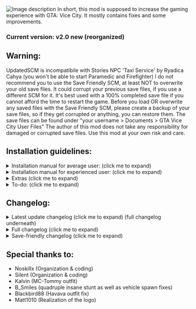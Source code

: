 ![Image description](https://cdn.discordapp.com/attachments/404222921440231435/653619316964458507/updatedscmlogofinal.png)
In short, this mod is supposed to increase the gaming experience with GTA: Vice City. It mostly contains fixes and some improvements.
### Current version: v2.0 new (reorganized)

## Warning:
UpdatedSCM is incompatibile with Stories NPC 'Taxi Service' by Ryadica Cahya (you won't be able to start Paramedic and Firefighter)
I do not recommend you to use the Save Friendly SCM, at least NOT to overwrite your old save files.
It could corrupt your previous save files, if you use a different SCM for it.
It's best used with a 100% completed save file if you cannot afford the time to restart the game.
Before you load OR overwrite any saved files with the Save Friendly SCM, please create a backup of your save files, so if they get corrupted or anything, you can restore them. The save files can be found under "your username > Documents > GTA Vice City User Files"
The author of this mod does not take any responsibility for damaged or corrupted save files. Use this mod at your own risk and care.


## Installation guidelines:

<details>
  <summary>Installation manual for average user: (click me to expand)</summary>
	
1. Download [Mod Loader](https://github.com/thelink2012/modloader/releases).

2. Also download [ThirteenAG's Ultimate ASI Loader](https://github.com/ThirteenAG/Ultimate-ASI-Loader/releases).

3. First, extract the Ultimate ASI Loader and copy all of its content to where you installed your game (root folder).
This, by default (on 64 bit systems and non-Steam version) should be "C:\Program Files (x86)\Rockstar Games\Grand Theft Auto Vice City"

4. Extract the mod loader archive and
	* copy the "modloader.asi" file to the (now existing) "scripts" folder.
	* copy the "modloader" directory from the archive to the game's installed root folder (as earlier in step 3)

5. Extract "UpdatedSCM" archive and then find and open "Mod Loader Version"

6.Copy "UpdatedSCM" folder to your Mod Loader folder inside of game's root directory
</details>



<details>
  <summary>Installation manual for experienced user: (click me to expand)</summary>
	*WARNING: ALWAYS create a backup of the original files and then do the necessary changes.

6. Copy folders "data", "text" to the root game's directory.
	* Alternatively, use SaveFriendlySCM

7. In "data > maps > nbeachw > nbeachw.ide", change line:

`3830, buildingsite2, buildingsite2, 1, 108, 128`

To:

`3830, buildingsite2, buildingsite2, 1, 300, 128`

Change line:

`3948, LODngst2mesh, LODnbeachwbig, 1, 2000, 0`

To:

`3948, LODngst2mesh, buildingsite2, 1, 3000, 132`

Next change the following line:

`3964, bldngst2meshdam, buildingsite2, 1, 135, 132`

To:

`3964, bldngst2meshdam, buildingsite2, 1, 300, 132`

And after that, add this line:

`6308, LODngst2meshdam, buildingsite2, 1, 3000, 132`

(If you didn't mod that file before, you can simply overwrite it with the one included in the package.)

	*Warning: You should use the [Open Limit Adjuster](https://github.com/ThirteenAG/III.VC.SA.LimitAdjuster/releases) to avoid the game crashing after that.

8. To be able to enter the interior of the Howlin' Petes, you also need to change a COL file. Extract your "downtows.col" from gta3.img archive and replace the dowbikershop.col with the one from the "extras" folder. To modify COL files, use [steve-m's COL Editor](http://ce2.steve-m.com).

9. I highly recommend using [CLEO](http://cleo.li/download.html) and using "extras > cleo > cs-playmodels.cs" if you wish to have support for all the player CS models. 
	*Warning: Cleo scripts might not work well under modloader, so copy it to your game root directory's cleo folder instead.

***


1. Replace "main.scm" with "data > main.scm" file.
2. Replace language GXT files in the "text" folder.
3. Add and replace these new models (and their textures) files to the gta3.img:

	* CSplay12.dff (add)
	* CSplay12.txd (add)
	* CSplay13.dff (add)
	* CSplay13.txd (add)
	* **csruger.dff** (add) <<= make sure to add this!
	* **csruger.txd** (add) <<= make sure to add this!
	* **delcsb.dff** (add) <<= make sure to add this!
	* **delcsb.txd** (add) <<= make sure to add this!
	* dowbikershop.dff (replace)
	* IGavery.dff (add)
	* IGavery.txd (add)
	* IGdlove.dff (add)
	* IGdlove.txd (add)
	* **LODngst2mesh.dff** (add) <<= make sure to add this!
	* **LODngst2meshdam.dff** (add) <<= make sure to add this!
	* **nbeachw.col** (replace) <<= make sure to add this!
	* **Downtows.col** (replace) <<= make sure to add this!
	* play13.dff (add)
	* play13.txd (add)

	*Warning: The game is going to stall in a black screen if you don't add "csruger.dff" and "csruger.txd" and also delcsb.dff and delcsb.txd" in the mission "Supply & Demand", so at the very least, you have to do that! If you don't add IGavery and IGdlove, they will appear untextured (white) ingame. For MC Tommy, please at least use play13.dff and play13.txd. The CSplay12 and CSplay13 is only needed if you use the extra "cs-playmodels" cleo script.
	The two LOD model files "LODngst2mesh.dff" and "LODngst2meshdam.dff" also collision file "nbeachw.col" are needed to fix the destroyed construction building, so it remains destroyed from far away as well.

	*Warning: Make sure to replace "nbeachw.col" in gta3.img otherwise the game will crash with an unhandled exception after passing "Demolition Man" and driving away as the LOD model won't be able to find its collisions.
</details>


<details>
  <summary>Extras (click me to expand)</summary>
* I highly recommend to check out the few other additional CLEO scripts. See the "readme" file there for more information about what they do.

* If you want to see the "VCPD Cheetah" displayed, then edit "data\default.ide"


	Find line:

	`236, 	vicechee, 	vicechee, 	car, 	CHEETAH, 	CHEETAH, 		null,	ignore, 	10, 	7,	0,		250, 0.7`

	Replace it with (the 6th column with "VCPDCHE"):

	`236, 	vicechee, 	vicechee, 	car, 	CHEETAH, 	VCPDCHE, 		null,	ignore, 	10, 	7,	0,		250, 0.7`


Then edit the appropriate GXT file, and add "VCPDCHE" string with "VCPD Cheetah" or an other localized one. (Note that the included GXT files already contain this change.)


* If you frequently get peds to deliver to at the not-yet-accessible Haitian factory during pizzaboy side mission in Little Havanna, you may overwrite the "paths.ipl". It doesn't do anything else other then removing the ped paths at the Haitian Factory. Afterwards the mission, it's probably the best if you restore the original file.

I also recommend to use [NW-Fixes](http://www.mediafire.com/file/ozr53qz061rdc1b/NW_Fixes.zip/file) (and put that one to higher priority in Modloader), the two are quite interrelated now.
</details>


<details>
  <summary>To-do: (click me to expand)</summary>

- Fix S.W.A.T attacking the player in "The Job" even through you lost wanted level in Pay 'n' Spray.
- Fix Army spawning and attacking the player outside of Fort Baxter.
- Skippable phone-calls. (The same way like in GTA SA/LCS)
- Replace Leaf Links bridge traffic flow workaround with a proper fix (Check how VCS does it maybe?)
- Fix possible crash when starting new game quickly after the Ken's office intro cutscene skip?
- Fix the Jury not falling out of the car in "Jury Fury" if headshotted inside of the admiral with an M4 rifle (original VC bug)
</details>


## Changelog:

<details>
  <summary>Latest update changelog (click me to expand) (full changelog underneath)</summary>
Fixes and improvements:	
- Replaced Sentinel with Sentinel XS in "The Driver"
- Removed changes related to "slowing down" certain NPC's vehicles in missions included in previous releases, we don't want to touch game's difficulty.
- Phil's Patriot in "Boomshine Saigon" is now fireproof and Phil will no longer flee out of the vehicle if you'll try to catch the car on fire.
- Restored the misplaced waitress in "Messing With The Man" so you can use a mod to fix her model and animations to see it.
- Moved the biker's spawn location in the last cutscene of "Hog Tied" so he'll no longer appear out of nowhere (this is done to support "RestoreCutsceneFOV = 0" option in Widescreen Fix)
- Gang Burritos are now instantly destroyed once you park Angel in the marker in front of Biker Clubhouse in "Hog Tied" (This is done to prevent some weird stuff going on on the cutscene like in the original)
- Fixed misplaced release switch sphere in "The Fastest Boat"
- Fixed sphere in front of the panel not being removed on the cutscene when Tommy presses release switch in "The Fastest Boat"
- "Pizza Boy Mission" is now called "THE WELL STACKED PIZZA" and the game will now display "Pizza odd-job completed" instead of "Pizza boy mission completed" as it's a way more correct sentence (same way like in LCS)
- Lance's "This Way" dialogue line audio no longer gets cut in 'Back Alley Brawl'
- A missing short fade out added in Jury Fury and after the cutscene, player is now moved whether he is in a car or not.
- Mercedes no longer remains as a ped if you quickly leave your car when dropping her off at the Pole Position Strip Club (interrupting the cutscene).
- Health pickup at Washington Hospital moved back to original location.
- Vercetti's gang vehicle removed.
- Ocean View Hotel's door does not remain so dark as before when entering the interior.
- Removed script-related censorship limitations for German and French languages.
- Fixed the spawn location fo the wooden Leaf Links bridge's hidden package.
- Pole Position Strip Club now only open for the player after 'Back Alley Brawl' is completed.
- A bit more delay added for the Pole Position Strip Club's bar girl audio sayings.
- Fixed Leaf Links bridge traffic flow not spawning.
- Fixed an issue related to VCPD HQ where the player would recive 2 stars wanted level upon leaving it.
- Cell Phone will no longer ring inside certain interiors making the interior door closed and resulting in player being stuck inside until you either anwser the call or wait until it stops ringing.

New features:
- You can now skip Phone calls same way you do in GTA SA/LCS.
- New GXT Source format, GXT changes required for the mod are now re-done from scratch.
- Initial Ken's cutscene is now skippable (since you're in a vehicle: with the acceleration key).
- Spand Express driver in "Jury Fury" now aggressively drives away from the traffic accident once you pass or fail the mission.

</details>

<details>
  <summary>Full changelog (click me to expand)</summary>
Fixes:

- Fixed the sphere in front of the Ocean View Hotel during the intro, now it's destroyed as soon as you approach the marker instead of after the cutscene ends.
- Fixed some grammar mistakes regarding death messages of NPCs in the missions (LCS/VCS uses the same approach)
- You no longer have to be in a vehicle after losing wanted level in 'Treacherous Swine' for the mission to pass. (now you can indeed pass it on foot or in a vehicle, you don't have to use the Pay 'n' Spray)
- Vehicles in 'The Party' will no longer despawn and spawn again after the yacht cutscene, resulting in the player's vehicle and the parked cars getting repaired if you damaged them before the cutscene.
- Fixed a bug where severe side-missions wouldn't play "Mission Passed" sound after you pass them.
- You can no longer go back with the boat in 'The Fastest Boat' before releasing it from the docks.
- The courier should no longer get stuck if you skip his cutscene in 'Mall Shootout'
- Fixed the appearance of the construction building that you destroy in 'Demolition Man'
- The third Cuban should also die now if he somewhat gets stuck while charging at the sniper in "Cannon Fodder"
- Fixed looped arrow marker in the mission "V.I.P" (that's the reason behind why it seemed standstill) and delivering client with the rival taxi will no longer fail the mission.
- Game no longer crashes when you type cheat BIGBANG to destroy all vehicles in first cutscene while Ken is driving to his office (making this a fast way to get your game started if you're impatient)
- Weather will now reset to extra sunny (like the other two Avery missions) in Two Bit Hit (previously if it's raining, the rain falls inside the limo)
- "Use this" subtitle will now be displayed in 'Treacherous Swine' at the right timing.
- Fixed(?) random traffic vehicle passing by in 'Alloy Wheels of Steel' (might be sometimes visible)???
- In 'Sir, Yes Sir' mission, "I'm getting out of here" will no longer play if both the soldiers in the tank are dead, and the "Civilian in the TANK! STOP HIM!" will no longer play if all soldiers are killed?????
- GDA now spawns earlier, before Phil says "I told you not to touch that alarm!" (before you can see him spawning if you quickly jump down from upstairs)
- Fixed randomization in FUD.
- Game no longer says 'tutorial' messages around Ocean View Hotel while on a mission?????
- Fixed the text bug with 80 hidden packages (now will say either Diaz's Mansion or Vercetti Estate)
- Male ped in 'The Shootist' is now the one used in the cutscene instead of MALE01.
- Fixed some male actors being created as female ones.
- Prostitute health bonus is no longer removed upon saving.
- Fixed widescreen issues in Avery missions and at the end of G-spotlight.
- The player can no longer move before the cutscenes in Avery missions (previously you could even move enough to KO yourself with the limo)
- Fixed the model destroys at the end of 'Jury Fury'???
- The GiGN no longer disappear after you chase after Pierre in the mission 'Mall Shootout'???
- Fixed bug in 'The Shootist' when you start mission using a weapon that's not a Colt pistol???
- Fixed the stuck animation in 'The Fastest Boat' after releasing the Squalo.
- In 'Treacherous Swine', after you start the mission (finished initial cutscene) in the black fade you can no longer move (previously you can accidentally get into the water)
- Fixed cutscene's end when buying the Cherry Popper Icecreams asset (previously the old lady remains visible)
- Fixed dark sky glitch in severe missions: 
	- after cutscene in 'The Fastest Boat'
	- during "Skakedown"
	- during "Bar Brawl"
- The weapons for sale at Ammu-Nation / tool stores were wonky or floating out of bounds: now the weapons lie flat against the wall instead of floating away from it.
- Fixed the Pole Position Strip Club's dark world bike glitch. (!!!Need to check if this fix is still there as you updated interior.txt with possibly older older one)
- Lot of GXT (text) fixes and improvements.
- In 'Hog Tied', Tommy no longer gets stuck when leaving the bike at the mission's end.
- Fixed the cellphone-weapon selecting glitch (prevents Tommy from glitching weapons in place of phone during a call and its the same exact behaviour like in LCS) 
- Several various bugfixes in sh*t (structure errors, but now also shuffles between ALL random dialogues)
- Fixed some broken vehicle spawn points these being:
	- The rewarded Hunter at Ocean Beach is now positioned at the helipad properly.
	- Now both the Admiral and Stretch spawns simultaneously at the Mansion.
- Fixed the bodyguards in Vercetti Estate almost never spawning (the ones you get after 100% completion)
- Fixed the quadruple insane stunt.
- Fixed mansion spawn point for Pizzaboy, after completing the Pizza Delivery sidemission, it now spawns properly (only after you passed the mission 'Rub Out').
- The hidden package under Starfish Island bridge is no longer below the ground.
- Fixed Havana Outfit (cuban) clothing pickup being no longer accessible if you do some missions in certain order.
- Fixed a player animation stuck bug in 'The Job' (when you get out of the car around the bank area).

- Some fixes from the Japanese re-release:
	- The message 'Come back when you have finished the Biker gang missions.' is shown for 4 seconds instead of 1
	- Duration of Pole Position mission complete cutscene is slightly longer.
	- The Infernus spawn inside the mall is disabled during 'All Hands On Deck!'
	- The driver of Candy's car in 'Recruitment Drive' can no longer be shot while in the car.
	- The limo driver and Candy can no longer be shot while in the car in 'Martha's Mug Shot'. In addition, the driver no longer 		responds to threats and the limo is fireproof.
	- During 'Cannon Fodder', the player now leaves the taxi slightly before the Cubans, instead of right after.
	- The Voodoo's with Cubans in 'Trojan Voodoo' are now fireproof, and the Cubans no longer respond to threats.
	- The Topfun van is no longer locked in position at the end of 'Bombs Away!'
	- Bugfix in 'Love Juice' regarding trying to pick up Mercedes. It is now only possible in a car or motorcycle (with exception 		Pizza Boy/Baggage) as per instructed. No more easy heli rides!
	- The player is now removed from any vehicle and the vehicle despawned after the intro cutscene in 'Publicity Tour' if he was 		in one.
	- Lance now appears as IGBudy3 instead of the usual IGBuddy in 'Death Row'.	


Changes and improvements made to the original:

- The "press TAB to answer the call" textbox should now always display, the game now correctly destroys previous textboxes????
- Added 'Time' indicator next to the clock in Vigilante, Firefighter, Paramedic, Pizzaboy, Shooting Range and Cone Crazy missions, like it appears in other GTA games
- The Love Fist limo now has a 10% chance of alarm going off once you steal it
- Added a briefcase in restored 'Supply & Demand' cutscene.
- Removed Tommy's hands movement animations in 'Treacherous Swine' when shouting at Gonzalez because of holding a chainsaw which is heavy.
- Added a 'TIME:' next to the timer in the 'PCJ Playground' like in other side missions and GTA VCS.
- Silent's contribution: 'The Job' mission code cleanup)
- Patients in the Paramedic side-mission will now only enter the Ambulance when it is stopped (preventing from easy accident killings)
- The Pole Position Club is now accessible without buying it, and the private service is also available, but it will cost you $50 each segment instead of $5 and it will not complete the asset mission, regardless of how much you stay, without you buying the asset first
- Included the spanish translation now
- In 'Jury Fury', damaging the Admiral will now make the jury enter the car instead of just doing nothing
- Cubans entering your vehicle at the start of 'Cannon Fodder' now takes longer than two seconds
- Rico should now fade away at end of 'Cannon Fodder' (and also unkillable by the player during that time, since he is vital to the upcoming storyline)
- Timer in taxi mission will be set according to destination each time, thus the time will not increase infinitely anymore??????
- You cannot start the mission 'Alloy Wheels of Steel' if the player is wearing cop outfit.
- No more infinite ammo with the pistol in 'The Shootist' in the first round, and you can also no longer shoot before the message "live ammunition...
- Time is now adjusted to 23:00 when you visit Cortez's yacht in 'The Party' (due to the Colonel saying: "Buenas noches!" - indicating night time)??
- The target in 'Four Iron' will now escape when you hit him with a (not-so-deadly) weapon from the distance (otherwise if you do not get too close, you can easily kill him without him moving an inch)
- In 'All Hands On Deck', the heli drivers and hunter driver are changed to FSFA
- Phil now sits in the left side of the Patriot in Boomshine Saigon
- In 'Sir, Yes Sir!' mission, the army now use M4 instead of Ruger.
- In 'The Job' mission, you will now have to lose your wanted level before initiating the bank robbery.
- Increased bike's health in 'G-spotlight'
- The taxi driver in taxi sidemission will not enter as passenger anymore (because when he does, Tommy can no longer enter back to that taxi)??????
- Added slow motion effect in 'Psycho Killer' while the psycho kills the security guard (in one shot now)??????
- No more afternoon time setting in 'Supply & Demand'
- Skimmer inside large hangar at airport now spawns after mission 'Dildo Dodo'????
- Romero Hearse now spawns next to "The Well Stacked Pizza" restaurant in Little Haiti after 'Two Bit Hit'
- Changed text from "Mission failed" to "Pizza mission ended" when you turn off pizza mission needs revisit the text??
- The 'G-spotlight' mission now starts at 22:00 instead of 17:00
- Added two star wanted level if you fail the mission 'Waste the Wife'
- Changed the two identical HMYAP peds in the Bobcat in 'Autocide' (now the driver is BMODK)
- Vehicles and targets no longer instantly disappear in 'Autocide'
- Replaced the HMYRI ped in 'Road Kill' with the Burger guy
- Army gang now carries MP5 as secondary weapon.
- Moved the unique white admiral at the mansion and tucked it next to the stairs
- Random possibility of vigilante and ambulance vehicles being locked.
- Lowered percentage of alarm triggering on Admiral at Vercetti's mansion (25% instead of 50%)
- Added a second Securicar at the bank
- In 'Jury Fury', the woman the jury is talking to will now disappear (with running) instead of remaining in the alley motionlessly
- Limos now have unique colors in 'Keep Your Friends Close'
- The mobs now wear Uzi instead of Tec-9s in 'Keep Your Friends Close'
- Sonny's ruger is replaced to M4 in 'Keep Your Friends Close'
- After you release the Squalo in 'The Fastest Boat', an alarm will sound off.
- The Diaz goons in 'Treacherous Swine' are now CLA and CLB (originally they are both CLA)
- The shark goons no longer fly the sparrows during "Phnom Penh '86" (HMORI -> sea sparrow, WMOBU -> sparrow)???
- Moved the golf outfit pickup from the Golf Club entrance to 'Jocksports' store in Vice Point where you pick it up on a mission.
- Moved Candy closer to the limo in "Martha's Mug Shot", also changed one GDA to GDB (if you use a different texture for him)needs tweaking
- In 'Psycho Killer', added HMYAP ped to drive the Trashmaster, also changed one GDA to GDB (if you use a different texture for him)
- In 'Naval Engagement', fixed Rico standing far too close to the edge of the pier, also edited checkpoint to reflect this???
- Restored unused snoring sound effect in 'No Escape?' and changed the seated cop's animation to Lance's as seen on 'Death Row' (the animation will reset after you break Cam out)????
- In mission 'Cop Land', added alarm to the coffee shop once you blow it all to hell, also reduced the fade a little in an attempt to hide the transition
- In mission 'RC Bandit Race', randomized the vehicle colours (originally all were always the same colour)
- The PSG-1 (laser) rifle pickup is changed to the regular Sniper one in 'Cannon Fodder'
- In 'All Hands On Deck!' mission, the GiGN now arrive in the FBI Washington (instead of the regular Washington)needs to be removed makes no sense
- More bad guy variety in 'The Fastest Boat' (looks better than having to face the same HMYST guys)
- In 'Demolition Man', now HMYAP and WMYCW are the workers (instead of just WMYCW)
- In 'Demolition Man', there is now GDA and GDB instead of just GDA (if you use a different texture)
- In 'Treacherous Swine', at the penthouse, if you park a vehicle near the entrance it will now disappear when Gonzales is leaving???
- Added a chauffeur, Avery Carrington and Donald Love when the limo arrives.
- From the Coach controlled by the AI, random peds will exit now and not only MALE01?????
- In 'All Hands on Deck!', Colonel's sailors have more difference in models (instead of all being CGONA)
- After 'All Hands on Deck' and 'Rub Out' mission is completed, the speeder you earned will spawn at Vercetti's mansion????
- Increased Diaz's health in 'Rub Out' to increase difficulty.
- Increased Sonny's and Lance's health in 'Keep Your Friends Close' to increase difficulty
- In 'Supply & Demand', CBA and CBB is used instead of just CBA
- In 'Supply & Demand', the freelancer is now visible on the Marquis.
- In 'Supply & Demand', Lance is now visible in the Squalo before you trigger the cutscene.
- Added unused cutscene in 'Supply & Demand'
- 'Supply & Demand' now takes place during daytime because of the seagull sound in the readded cutscene
- Increased garage vehicle storage limit, small garages now can hold up to 2 vehicles (like a car and a bike) while all other garages up to 4 vehicles???
	- Links View Apartment: 2
	- Ocean Heights Apartment: 2
	- El Swanko Casa: 2
- Bank job mission(s) will now only be available after you anwser Kent's Paul's phone call.
- BMYBB and WMYST model used in 'Recruitment Drive' instead of three BMYCR
- Different models now used for enemies in 'Gun Runner' (BMYCR, BMYPI, HMYRI, HMYST, WMYCR)
- Spaz shotgun replaced to Stubby shotgun and M60 to M4 in 'Gun Runner' (smaller weapons more fitting to the small crates)
- The counter for drug deals (Distribution) no longer resets back to 0 (only after 1000 deals), it keeps adding up (no longer need to do 50 all at once)
- Slightly increased detection of the pizzabox because sometimes when you toss the pizza at them, they don't comprehend it
- Red Tracksuit outfit now gets unlocked after completion of Juju Scramble (instead of being available since the very beginning of the game)
- Increased the owners health in Ammu-Nation and tool stores (they do not die as quickly now)
- Rico's boat is now removed after completing 'Stunt Boat Challenge'
- Restored Lance's beta lines in 'Back Alley Brawl' (only plays when you go near the Pole Position Strip Club)
- In 'Autocide' when you quickly kill both Marcus Hammond and Franco Carter, game will no longer say they have noticed you.
- In 'Cop Land' ending at the "asset text" display, the camera is moved to hide the 'see-through' entrance.
- Added more ped variety in 'The Job' (inside the bank)
- Tommy is relocated at the back seat of the Admiral in intro cutscene.
- Post mission monologues in KENT1 and BARON5 are now handled by a separate script.
- All R3 submissions now require a double-tap to cancel, like in LCS and VCS.
- Tidied up dialogue from 'In the Beginning' (Subtitles now synchronise properly)??
- Updated pickup names for tracksuits (now you can tell which colour is which, and which is unlocked on what mission; I.E - Black tracksuit outfit delivered to downtown etc)
- Added bit of dialogue where Tommy says 'I work for-' before Diaz tells him to shurrup?
- GDA and GDB appear as the security now (so one can give a different texture to GDB)
- In 'Hog Tied' mission, the shark gang members no longer fade away like ghosts.
- Added MC Tommy outfit (available after completing 'Hog Tied' mission).
- Drug dealer in Love Juice changed to BMYCR from BMYBB.
- You can no longer block the courier's path with a car in "Mall Shootout" (at the exit).
- Mesa Grande in Fort Baxter Air Base (like on VCS, spawns after mission "The Fastest Boat")????
- Stretch in front of hotel in Washington Beach near the Pay 'n' Spray by Apartment 3C.
- Fixed monologues after KENT1, after Avery's business advice call
- Fixed monologue in BARON5 - now plays only after the mission is passed
- Fixed monologues in ROCKB1, COUNT1, CAP_1 - their behaviour now matches stock post-cutscene monologues
- Removed unused code from OVALRNG, JUNKFUD, HJ, USJ, sh*t, SECURI, IMPORT, CELL, PICKUPS
	- Note: Save-friendly SCM doesn't seem to load old save games with these above, so it remained as it was.
- Mercedes will now only say "Do you mind me resting my hand in your lap?" in 'The Party' mission if she sits next to you in a car.
- Added two extra audio lines in "The Job" by Tommy if you get the attention of the cops: "Crap, now the cops are onto us!", "And we're not even there yet!"
 	- Phil's Patriot position slightly changed.??
- Tommy's clothes are no longer reverted to his default one when entering missions 'Riot', 'Four Iron', 'No Escape?', 'Cop Land'.
- Voodoo model now gets destroyed in 'Cannon Fodder' instead of the non-existing 'Stinger' (original car)??
- Hotring cars now spawn as a reward after completing the mission "Hotring" (similarly to Bloodring)??
- Spand Express now spawns regularly after you complete "Riot" (at that mission location)
- The "An Old Friend..." as the latest mission if you save the game before Lawyer's first mission is now displayed instead of "In the beginning..."????
- Added the PS2 scene skips in the intro "Enter does a full skip and Shift/Space/LMB do partial skips. Also made the gamepad do a full skip with Cross/A and partial skip with Triangle/Y. Both Cross and Start just perform a full cutscene skip."
- In mission 'Jury Fury', the woman the jury talks with is WFYBU instead of BFYBE, and the golfer now runs over a construction worker (WMYCW) instead of dockworker (HMYAP)
- After the Spand Express van hits the Admiral in 'Jury Fury', it now drops a screwdriver and a hammer, instead of two hammers.
- Speeder given by Cortez now matches colour of the one attached to the yacht.
- Ingame maverick from "Phnom Penh '86" now matches the cutscene Maverick's colour.
- Tommy's sitting position inside the Maverick is now at the back seat in mission "Phnom Penh '86" (when picked up by Lance after you got the money)???
- Tommy now walks over to Lance's Stallion during the beginning of 'Rub Out'.
- Restored unused 'yt_gangplnk_tmp' prop at the marina.
- Added Ambulance spawn point in front of hospital in Little Havana (similar to Vice City Stories).
- Solid black palette used for UC vehicles changed to a lighter shade (still black).
- At the Pole Position Strip Club, if the barkeeper's alive, she will now say some random lines to you if you get nearby to the counter (these were unused audio).
- Restored Tommy's speaking animation with the french in "Mall Shoutout" and with Lance in "Guardian Angels" (at the carpark).
- Lance now doesn't disappear instantly in Guardian Angels after the bike ambush (if you ever looked back before getting on the bike, he just vanished without a trace...).
- Phnom Penh '86 now includes three additional audio lines: "You sure is better at shooting than talking." and "Thanks. You're a real charmer yourself." and "I know, Tommy."
- Supply & Demand now includes the lines: "We made it! Those other boats ain't VIP class." (when reaching the Marquis), "They're matchwood! And fish food!" while damaging the cuban ships, plus "Bridge coming up!" after the jetty part (if the helicopter is still there).
- In The Job mission, Tommy now says "New threads, huh? You need more than that, pal!" during the closing cutscene in response to Kent Paul. Also the line from "Yeah, and you'll put somebody's eye out!" is now said after "For god's sake, Phil, stop waving that thing around!"
- Added some audio lines ingame:
	- During the mission "The Chase" after the Shark boss gets into the BF injection, Tommy will soon make the remark: "Sick of 		these pricks!"
	- During the mission "Death Row", Diaz's goons will taunt you verbally at the junk yard: "Do you think you can get away with 		this?".
	- During the mission "Keep your Friends Close", Tommy will now shout "Sonny? SONNY! I'm coming for ya!" in response to Sonny's 		killing order.
	- Strippers now say some comments to you in the Pole Position Club when the camera changes, at the private stripteaser room. -		This might increase the monotonous scene's atmosphere a bit.

- Phone call additions:
	- During Umberto Robina's call, Tommy will now reply with an additional "Yeah, maybe..." when Umberto asks: "wanna work for 		me?"
	- Ken Rosenberg now gives you some business advice (after completing the mission 'Shakedown')
	- Kent Paul rings you up regarding the the SWAT retirement fund which is later seized in the mission 'The Job', happens shortly 		after you purchase the Malibu Club.
	- Phil Cassidy now calls after you complete the last storyline mission (Keep your Friends Close)
	- Mercedes now also rings you up after you complete the mission 'Rub Out'.
	- Mercedes now rants to you about Jezz Torrent after you complete the mission 'Love Juice'.

- Tommy is more talkative and says a few more inner-monologues to the player:
	- After completing the mission 'Death Row'
	- After completing the mission 'Rub Out'
	- After initial cutscene of 'Love Juice'
	- After initial cutscene of 'Spilling the Beans'
	- After initial cutscene of 'Cap the Collector'
	- After finishing with Avery's business advice call (after 'Shakedown')
</details>


<details>
  <summary>Save-friendly changelog (click me to expand)</summary>
This save-friendly version contains only fixes, but nothing that would make your old save game files crash or force you to start a new game.
Audio additions are all removed because they might cause some ... bugs and then make it unable to complete the game..The old saved ones.
Also there are no model changes of any kind. Though some vehicle additions exist as CLEO scripts.

**Warning!**
Despite these changes not breaking old save games, in these saved games you _might_ see weird glitches like an unusual floating building, something misbehaving, or some missing collision. So use this at your own risk and it's still best practice to start a new game above all else to make sure everything goes smoothly!

- Removed a misplaced pedestrian in the cutscene of the mission 'Messing With the Man' (only his head was visible).
- Speeder given by Cortez now matches colour of the one attached to the yacht.
- Ingame maverick from "Phnom Penh '86" now matches the cutscene Maverick's colour
- Tommy's sitting position inside the Maverick is now at the back seat in mission "Phnom Penh '86" (when picked up by Lance after you got the money)
- Restored Tommy's speaking animation with the french in "Mall Shoutout" and with Lance in "Guardian Angels" (at the carpark).
- Lance now does not disappear instantly in Guardian Angels after the bike ambush (if you ever looked back before getting on the bike, he just vanished without a trace...).
- Fixed a player animation stuck bug in 'The Job' (when you get out of the car around the bank area).
- Tommy now walks over to Lance's Stallion during the beginning of 'Rub Out'.
- The hidden package under Starfish Island is no longer below the ground.
- Player can move around after picking up the chef's cellphone, instead of being locked in place.
- Solid black palette used for UC vehicles changed to a lighter shade (still black).
- Tommy's clothes are no longer reverted to his default one when entering missions 'Riot', 'Four Iron', 'No Escape?', 'Cop Land'.
- You can no longer block the courier's path with a car in "Mall Shootout" (at the exit).
- In 'Hog Tied' mission, the shark gang members no longer fade away like ghosts.
- In 'Hog Tied', Tommy no longer gets stuck when leaving the bike at the mission's end.
- Cheetah, Infernus, Stretch and Banshee no longer disappears in "The Party".
- Added two star wanted level if you fail the mission 'Waste the wife'
- The GiGN no longer disappear after you chase after Pierre in the mission 'Mall Shootout'
- The 'G-spotlight' mission now starts at 22:00 instead of 17:00
- Fixed widescreen error at the end of G-spotlight
- Decreased the speed of Hilary's Sabre Turbo a bit
- Moved Candy closer to the limo in "Martha's Mug Shot"
- In mission 'RC Bandit Race', randomized the vehicle colours (originally all were always the same colour)
- Decreased the last target's bike speed in 'Autocide'
- Vehicles and targets no longer instantly disappear in 'Autocide'
- In 'Naval Engagement', fixed Rico standing far too close to the edge of the pier, also edited checkpoint to reflect this
- In mission 'Cop Land', added alarm to the coffee shop once you blow it all to hell, also reduced the fade a little in an attempt to hide the transition
- In 'Jury Fury', the woman the jury is talking to will now disappear (with running) instead of remaining in the alley motionlessly
- The speed of drug dealer in 'Love Juice' is slightly decreased
- In 'Treacherous Swine', after you start the mission (finished initial cutscene) in the black fade you can no longer move (previously you can accidently get into the water)
- In 'Treacherous Swine', at the penthouse, if you park a vehicle near the entrance it will now disappear when Gonzales is leaving
- After you release the Squalo in 'The Fastest Boat', an alarm will sound off
- Fixed the stuck animation in 'The Fastest Boat' after releasing the Squalo
- Fixed widescreen errors in Avery missions
- The player can no longer move before the cutscenes in Avery missions (previously you could even move enough to KO yourself with the limo)
- Limos now have unique colors in 'Keep Your Friends Close'
- Fixed dark sky glitch after cutscene in 'The Fastest Boat'
- Fixed cutscene's end when buying the Cherry Popper Icecreams asset (previously the old lady remains visible)
- Lance is no longer visible when you go back after you got the briefcase in 'Guardian Angels'
- Slightly increased detection of the pizzabox because sometimes when you toss the pizza at them, they don't comprehend it
- Moved Phil to back seat of Patriot in 'Boomshine Saigon'
- Rico's boat is now removed after completing 'Stunt Boat Challenge'
- In 'Autocide' when you quickly kill both Marcus Hammond and Franco Carter, game will no longer say they have noticed you
- In 'Cop Land' ending at the "asset text" display, the camera is moved to hide the 'see-through' entrance
- Tommy is relocated at the back seat of the Admiral in intro cutscene
- Fix some male actors being created as female ones
- You now need to get into a car to pass the mission in 'Treacherous Swine'
- Added slow motion effect in 'Psycho Killer' while the psycho kills the security guard (in one shot now)
- Increased bike's health in 'G-spotlight'
- GDA now spawns earlier, before Phil says "I told you not to touch that alarm!" (before you can see him spawning if you quickly jump down from upstairs)
- Phil now sits in the left side of the Patriot and is moved to the back seat. in Boomshine Saigon
- In 'Sir, Yes Sir!' mission, the army now use M4 instead of Ruger
- Time is now adjusted to 23:00 when you visit Cortez's yacht in 'The Party' (due to the Colonel saying: "Buenas noches!" - indicating night time)
- The target in 'Four Iron' will now escape when you hit him with a (not-so-deadly) weapon from the distance (otherwise if you do not get too close, you can easily kill him without him moving an inch)
- No more infinite ammo with the pistol in 'The Shootist' in the first round, and you can also no longer shoot before the message "live ammunition..."
- "Use this" subtitle will now be displayed in 'Treacherous Swine' at the right timing
- Weather will now reset to extra sunny (like the other two Avery missions) in Two Bit Hit (previously if it's raining, the rain falls inside the limo)
- Game no longer crashes when you type cheat BIGBANG to destroy all vehicles in first cutscene while Ken is driving to his office (making this a fast way to get your game started if you're impatient)
- In 'Jury Fury', damaging the Admiral will now make the jury enter the car instead of just doing nothing
- The bike in 'G-Spotlight' is now damage-proof
- Cubans entering your vehicle at the start of 'Cannon Fodder' now takes longer than two seconds
- The third Cuban should also die now if he somewhat gets stuck while charging at the sniper
- Rico should now fade away at end of 'Cannon Fodder' (and also unkillable by the player during that time, since he is vital to the upcoming storyline)
- In 'V.I.P.', fixed looped arrow marker (that's the reason behind why it seemed standstill) and delivering him with the rival taxi will no longer fail the mission
- Patients in the Paramedic side-mission will now only enter the Ambulance when it is stopped (preventing from easy accident killings)
- The courier should no longer get stuck if you skip his cutscene in 'Mall Shootout'
- You can no longer go back with the boat in 'The Fastest Boat' before releasing it from the docks
- Tweaked the wanted level check in 'Treacherous Swine' (now you can indeed pass it on foot or in a vehicle, you don't have to use the Pay 'n' Spray)
- Removed Tommy hand animations in 'Treacherous Swine' when shouting at Gonzalez because of holding a chainsaw which is heavy.
- Fixed a bug where "Mission Passed" sound wouldn't play after 'PCJ Playground' is passed (Rockstar's Bug)
- Added a 'TIME:' next to the timer in the 'PCJ Playground' like in other side missions and GTA VCS.
- Fine-tuned the car health's check in 'Jury Fury' (hitting it with the fist once or very slightly damaging the car would not not trigger the nearby jury's attention before)
- PCJ-600 in 'G-spotlight' now has increased health so it won't be possible to catch fire with it easily (previous fix didn't work as for some reason the game ignores damage-proof code on bikes)
- Added 'Time' indicator next to the clock in Vigilante, Firefighter, Paramedic, Pizzaboy, Shooting Range and Cone Crazy missions, like it appears in other GTA games
- Vehicles in 'The Party' will no longer despawn and spawn again after the yacht cutscene, resulting in the player's vehicle and the parked cars getting repaired if you damaged them before the cutscene

</details>

## Special thanks to:
 - Noskillx (Organization & coding)
 - Silent (Organization & coding)
 - Kalvin (MC-Tommy outfit)
 - B_Smiles (quadruple insane stunt as well as vehicle spawn fixes)
 - Blackbird88 (Havava outfit fix)
 - Matt1010 (Realization of the logo)
